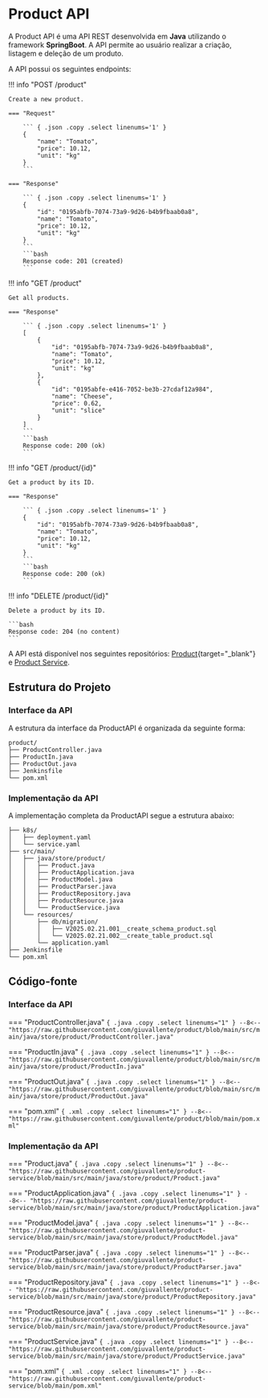 # Product API

A Product API é uma API REST desenvolvida em **Java** utilizando o framework **SpringBoot**. A API permite ao usuário realizar a criação, listagem e deleção de um produto. 

A API possui os seguintes endpoints:

!!! info "POST /product"

    Create a new product.

    === "Request"

        ``` { .json .copy .select linenums='1' }
        {
            "name": "Tomato",
            "price": 10.12,
            "unit": "kg"
        }
        ```

    === "Response"

        ``` { .json .copy .select linenums='1' }
        {
            "id": "0195abfb-7074-73a9-9d26-b4b9fbaab0a8",
            "name": "Tomato",
            "price": 10.12,
            "unit": "kg"
        }
        ```
        ```bash
        Response code: 201 (created)
        ```

!!! info "GET /product"

    Get all products.

    === "Response"

        ``` { .json .copy .select linenums='1' }
        [
            {
                "id": "0195abfb-7074-73a9-9d26-b4b9fbaab0a8",
                "name": "Tomato",
                "price": 10.12,
                "unit": "kg"
            },
            {
                "id": "0195abfe-e416-7052-be3b-27cdaf12a984",
                "name": "Cheese",
                "price": 0.62,
                "unit": "slice"
            }
        ]
        ```
        ```bash
        Response code: 200 (ok)
        ```

!!! info "GET /product/{id}"

    Get a product by its ID.

    === "Response"

        ``` { .json .copy .select linenums='1' }
        {
            "id": "0195abfb-7074-73a9-9d26-b4b9fbaab0a8",
            "name": "Tomato",
            "price": 10.12,
            "unit": "kg"
        }
        ```
        ```bash
        Response code: 200 (ok)
        ```

!!! info "DELETE /product/{id}"

    Delete a product by its ID.

    ```bash
    Response code: 204 (no content)
    ```

A API está disponível nos seguintes repositórios: [Product](https://github.com/giuvallente/product){target="_blank"} e [Product Service](https://github.com/giuvallente/product-service).

## Estrutura do Projeto 

### Interface da API

A estrutura da interface da ProductAPI é organizada da seguinte forma:

```
product/
├── ProductController.java
├── ProductIn.java
├── ProductOut.java
├── Jenkinsfile
└── pom.xml
```

### Implementação da API

A implementação completa da ProductAPI segue a estrutura abaixo:

```
├── k8s/
│   ├── deployment.yaml
│   └── service.yaml
├── src/main/
│   ├── java/store/product/
│   │   ├── Product.java
│   │   ├── ProductApplication.java
│   │   ├── ProductModel.java
│   │   ├── ProductParser.java
│   │   ├── ProductRepository.java
│   │   ├── ProductResource.java
│   │   └── ProductService.java
│   └── resources/
│       ├── db/migration/
│       │   ├── V2025.02.21.001__create_schema_product.sql
│       │   └── V2025.02.21.002__create_table_product.sql
│       └── application.yaml
├── Jenkinsfile
└── pom.xml

```

## Código-fonte

### Interface da API

=== "ProductController.java"
    ``` { .java .copy .select linenums="1" }
    --8<-- "https://raw.githubusercontent.com/giuvallente/product/blob/main/src/main/java/store/product/ProductController.java"
    ```

=== "ProductIn.java"
    ``` { .java .copy .select linenums="1" }
    --8<-- "https://raw.githubusercontent.com/giuvallente/product/blob/main/src/main/java/store/product/ProductIn.java"    
    ```

=== "ProductOut.java"
    ``` { .java .copy .select linenums="1" }
    --8<-- "https://raw.githubusercontent.com/giuvallente/product/blob/main/src/main/java/store/product/ProductOut.java"
    ```

=== "pom.xml"
    ``` { .xml .copy .select linenums="1" }
    --8<-- "https://raw.githubusercontent.com/giuvallente/product/blob/main/pom.xml"
    ```

### Implementação da API

=== "Product.java"
    ``` { .java .copy .select linenums="1" }
    --8<-- "https://raw.githubusercontent.com/giuvallente/product-service/blob/main/src/main/java/store/product/Product.java"
    ```

=== "ProductApplication.java"
    ``` { .java .copy .select linenums="1" }
    --8<-- "https://raw.githubusercontent.com/giuvallente/product-service/blob/main/src/main/java/store/product/ProductApplication.java"    
    ```

=== "ProductModel.java"
    ``` { .java .copy .select linenums="1" }
    --8<-- "https://raw.githubusercontent.com/giuvallente/product-service/blob/main/src/main/java/store/product/ProductModel.java"
    ```

=== "ProductParser.java"
    ``` { .java .copy .select linenums="1" }
    --8<-- "https://raw.githubusercontent.com/giuvallente/product-service/blob/main/src/main/java/store/product/ProductParser.java"
    ```

=== "ProductRepository.java"
    ``` { .java .copy .select linenums="1" }
    --8<-- "https://raw.githubusercontent.com/giuvallente/product-service/blob/main/src/main/java/store/product/ProductRepository.java"
    ```

=== "ProductResource.java"
    ``` { .java .copy .select linenums="1" }
    --8<-- "https://raw.githubusercontent.com/giuvallente/product-service/blob/main/src/main/java/store/product/ProductResource.java"
    ```

=== "ProductService.java"
    ``` { .java .copy .select linenums="1" }
    --8<-- "https://raw.githubusercontent.com/giuvallente/product-service/blob/main/src/main/java/store/product/ProductService.java"
    ```

=== "pom.xml"
    ``` { .xml .copy .select linenums="1" }
    --8<-- "https://raw.githubusercontent.com/giuvallente/product-service/blob/main/pom.xml"
    ```
